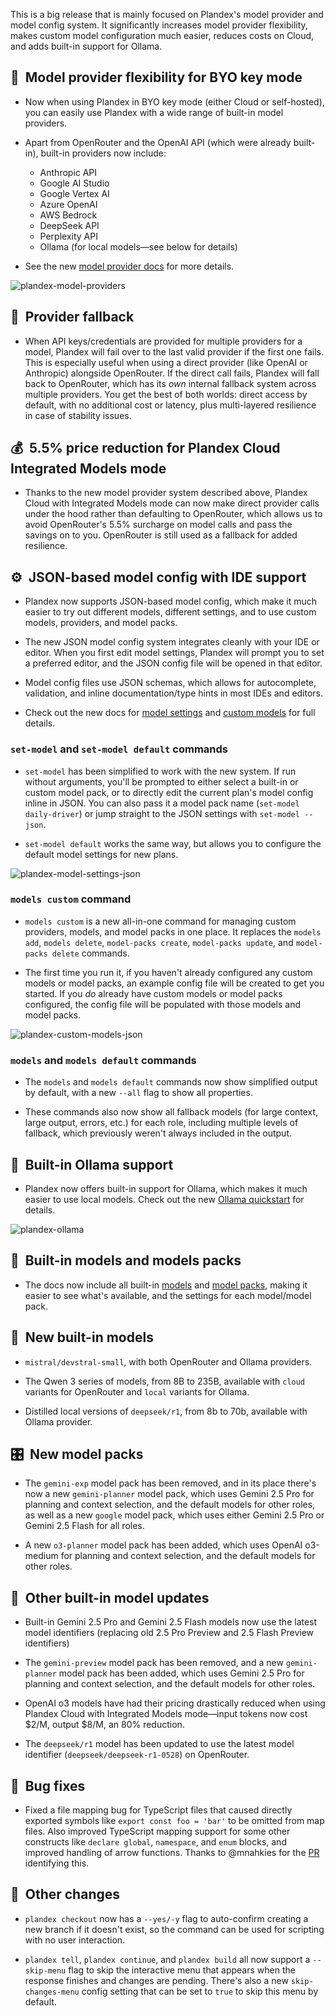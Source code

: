 This is a big release that is mainly focused on Plandex's model provider and model config system. It significantly increases model provider flexibility, makes custom model configuration much easier, reduces costs on Cloud, and adds built-in support for Ollama.

## 🔌  Model provider flexibility for BYO key mode

- Now when using Plandex in BYO key mode (either Cloud or self-hosted), you can easily use Plandex with a wide range of built-in model providers.

- Apart from OpenRouter and the OpenAI API (which were already built-in), built-in providers now include:
  - Anthropic API
  - Google AI Studio
  - Google Vertex AI
  - Azure OpenAI
  - AWS Bedrock
  - DeepSeek API
  - Perplexity API
  - Ollama (for local models—see below for details)

- See the new [model provider docs](https://docs.plandex.ai/models/model-providers) for more details.

![plandex-model-providers](https://github.com/plandex-ai/plandex/blob/main/releases/images/cli/2.2.0/new-providers.gif)

## 🛟  Provider fallback

- When API keys/credentials are provided for multiple providers for a model, Plandex will fail over to the last valid provider if the first one fails. This is especially useful when using a direct provider (like OpenAI or Anthropic) alongside OpenRouter. If the direct call fails, Plandex will fall back to OpenRouter, which has its *own* internal fallback system across multiple providers. You get the best of both worlds: direct access by default, with no additional cost or latency, plus multi-layered resilience in case of stability issues.

## 💰  5.5% price reduction for Plandex Cloud Integrated Models mode

- Thanks to the new model provider system described above, Plandex Cloud with Integrated Models mode can now make direct provider calls under the hood rather than defaulting to OpenRouter, which allows us to avoid OpenRouter's 5.5% surcharge on model calls and pass the savings on to you. OpenRouter is still used as a fallback for added resilience.

## ⚙️  JSON-based model config with IDE support

- Plandex now supports JSON-based model config, which make it much easier to try out different models, different settings, and to use custom models, providers, and model packs.

- The new JSON model config system integrates cleanly with your IDE or editor. When you first edit model settings, Plandex will prompt you to set a preferred editor, and the JSON config file will be opened in that editor.

- Model config files use JSON schemas, which allows for autocomplete, validation, and inline documentation/type hints in most IDEs and editors.

- Check out the new docs for [model settings](https://docs.plandex.ai/models/model-settings) and [custom models](https://docs.plandex.ai/models/custom-models) for full details.

### `set-model` and `set-model default` commands

- `set-model` has been simplified to work with the new system. If run without arguments, you'll be prompted to either select a built-in or custom model pack, or to directly edit the current plan's model config inline in JSON. You can also pass it a model pack name (`set-model daily-driver`) or jump straight to the JSON settings with `set-model --json`.

- `set-model default` works the same way, but allows you to configure the default model settings for new plans.

![plandex-model-settings-json](https://github.com/plandex-ai/plandex/blob/main/releases/images/cli/2.2.0/model-settings-json.gif)


### `models custom` command

- `models custom` is a new all-in-one command for managing custom providers, models, and model packs in one place. It replaces the `models add`, `models delete`, `model-packs create`, `model-packs update`, and `model-packs delete` commands.

- The first time you run it, if you haven't already configured any custom models or model packs, an example config file will be created to get you started. If you *do* already have custom models or model packs configured, the config file will be populated with those models and model packs.

![plandex-custom-models-json](https://github.com/plandex-ai/plandex/blob/main/releases/images/cli/2.2.0/custom-models-json.gif)

### `models` and `models default` commands

- The `models` and `models default` commands now show simplified output by default, with a new `--all` flag to show all properties.

- These commands also now show all fallback models (for large context, large output, errors, etc.) for each role, including multiple levels of fallback, which previously weren't always included in the output.

## 🦙  Built-in Ollama support

- Plandex now offers built-in support for Ollama, which makes it much easier to use local models. Check out the new [Ollama quickstart](https://docs.plandex.ai/models/ollama) for details.

![plandex-ollama](https://github.com/plandex-ai/plandex/blob/main/releases/images/cli/2.2.0/ollama.gif)

## 📖  Built-in models and models packs

- The docs now include all built-in [models](https://docs.plandex.ai/models/built-in/built-in-models) and [model packs](https://docs.plandex.ai/models/built-in/built-in-packs), making it easier to see what's available, and the settings for each model/model pack.

## 🧠  New built-in models

- `mistral/devstral-small`, with both OpenRouter and Ollama providers.

- The Qwen 3 series of models, from 8B to 235B, available with `cloud` variants for OpenRouter and `local` variants for Ollama.

- Distilled local versions of `deepseek/r1`, from 8b to 70b, available with Ollama provider.

## 🎛️  New model packs

- The `gemini-exp` model pack has been removed, and in its place there's now a new `gemini-planner` model pack, which uses Gemini 2.5 Pro for planning and context selection, and the default models for other roles, as well as a new `google` model pack, which uses either Gemini 2.5 Pro or Gemini 2.5 Flash for all roles.

- A new `o3-planner` model pack has been added, which uses OpenAI o3-medium for planning and context selection, and the default models for other roles.

## 🔄  Other built-in model updates

- Built-in Gemini 2.5 Pro and Gemini 2.5 Flash models now use the latest model identifiers (replacing old 2.5 Pro Preview and 2.5 Flash Preview identifiers)

- The `gemini-preview` model pack has been removed, and a new `gemini-planner` model pack has been added, which uses Gemini 2.5 Pro for planning and context selection, and the default models for other roles.

- OpenAI o3 models have had their pricing drastically reduced when using Plandex Cloud with Integrated Models mode—input tokens now cost $2/M, output $8/M, an 80% reduction.

- The `deepseek/r1` model has been updated to use the latest model identifier (`deepseek/deepseek-r1-0528`) on OpenRouter.

## 🐞  Bug fixes

- Fixed a file mapping bug for TypeScript files that caused directly exported symbols like `export const foo = 'bar'` to be omitted from map files. Also improved TypeScript mapping support for some other constructs like `declare global`, `namespace`, and `enum` blocks, and improved handling of arrow functions. Thanks to @mnahkies for the [PR](https://github.com/plandex-ai/plandex/pull/239) identifying this.

## 🔧  Other changes

- `plandex checkout` now has a `--yes/-y` flag to auto-confirm creating a new branch if it doesn't exist, so the command can be used for scripting with no user interaction.

- `plandex tell`, `plandex continue`, and `plandex build` all now support a `--skip-menu` flag to skip the interactive menu that appears when the response finishes and changes are pending. There's also a new `skip-changes-menu` config setting that can be set to `true` to skip this menu by default.
